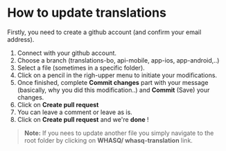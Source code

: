 # How to update translations

Firstly, you need to create a github account (and confirm your email address).

 1. Connect with your github account. 
 2. Choose a branch (translations-bo, api-mobile, app-ios, app-android,..)
 3. Select a file (sometimes in a specific folder).
 4. Click on a pencil in the righ-upper menu to initiate your modifications.
 5. Once finished, complete **Commit changes** part with your message (basically, why you did this modification..) and **Commit** (Save) your changes.
 6. Click on **Create pull request** 
 7. You can leave a comment or leave as is.
 8. Click on **Create pull request** and we're **done** !
 
> **Note:** If you nees to update another file you simply navigate to the root folder by clicking on **WHASQ/ whasq-translation** link.
